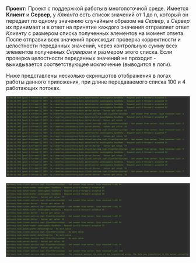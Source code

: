 **Проект:** Проект с поддержкой работы в многопоточной среде. 
Имеется **Клиент** и **Сервер**, у _Клиента_ есть список значений от 1 до n, 
который он передает по одному значению случайным образом на _Сервер_, 
а _Сервер_ их принимает и в ответ на принятие каждого значения отправляет 
ответ _Клиенту_ с размером списка полученных элементов на момент ответа.
После отправки всех значений происходит проверка корректности и 
целостности переданных значений, через контрольную сумму всех элементов 
полученных _Сервером_ и размером этого списка.
Если проверка целостности переданных значений не проходит - выкидывается 
соответствующее исключение (выводится в логи).

Ниже представлены несколько скриншотов отображения в логах работы данного приложения, при длине 
передаваемого списка 100 и 4 работающих потоках.


![img.png](img/img1.png)


![img.png](img/img2.png)













